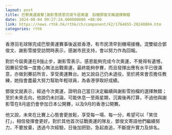 ```yaml
---
layout: post
title: 巴黎奧運直擊│謝影雪感恩完成今屆奧運　拍檔鄧俊文稱選擇無錯
date: 2024-08-04 09:27:24.000000000 +08:00
link: https://news.rthk.hk/rthk/ch/component/k2/1764655-20240804.htm
categories: rthk
---
```


香港羽毛球隊完成巴黎奧運賽事後返抵香港，有市民清早到機場接機。混雙組合鄧俊文、謝影雪接受訪問時表示，感謝市民支持，會以努力作為回報。

對於今屆奧運在8強止步，謝影雪表示，感恩能夠完成今次奧運，不覺得有遺憾，因賽前受傷一度擔心無法出戰奧運，最終能夠參賽，而且發揮出應有水平已很滿意，亦做到賽前所言，享受奧運舞台。她又說自己仍未退役，至於將來會否擔任教練，她指會盡最大努力幫助年輕球員，為香港爭取好成績。

鄧俊文就表示，經過今次奧運，證明自己當日決定繼續與謝影雪拍檔的選擇無錯；至於未來去向，他說仍未討論，可能休息一至兩星期，沉澱後再打算，不過他與謝影雪在8月底仍會參加日本公開賽，以及9月的香港公開賽。

他又說，未來在比賽上心態會更放鬆，享受每一場、每一分，希望可以「笑住打」，相信發揮會更好。對於其他首次征戰奧運的隊友，鄧俊文寄語他們繼續努力，不要放棄，透過今次經驗，日後加把勁，急起直追，不斷提升實力及排名。
